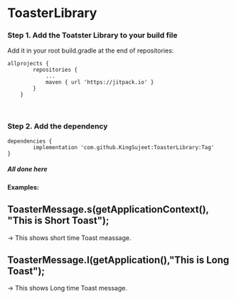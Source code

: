 # ToasterLibrary

<h3>Step 1. Add the Toatster Library to your build file </h3>

Add it in your root build.gradle at the end of repositories:

	allprojects {
			repositories {
				...
				maven { url 'https://jitpack.io' }
			}
		}
	
<br>
<h3>Step 2. Add the dependency</h3>

	dependencies {
	        implementation 'com.github.KingSujeet:ToasterLibrary:Tag'
	}

<h5> All done here </h5>

<h4> Examples: </h4>

<h2>ToasterMessage.s(getApplicationContext(), "This is Short Toast"); </h2> -> This shows short time Toast meassage.

<br>

<h2>ToasterMessage.l(getApplication(),"This is Long Toast"); </h2> -> This shows Long time Toast message.

